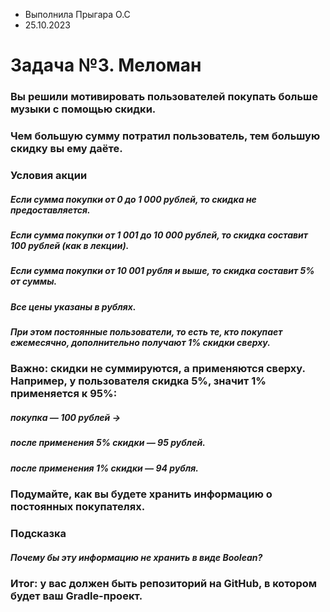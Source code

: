 * Выполнила Прыгара О.С
* 25.10.2023

# Задача №3. Меломан

### Вы решили мотивировать пользователей покупать больше музыки с помощью скидки.

### Чем большую сумму потратил пользователь, тем большую скидку вы ему даёте.

### Условия акции
##### Если сумма покупки от 0 до 1 000 рублей, то скидка не предоставляется.
##### Если сумма покупки от 1 001 до 10 000 рублей, то скидка составит 100 рублей (как в лекции).
##### Если сумма покупки от 10 001 рубля и выше, то скидка составит 5% от суммы.
##### Все цены указаны в рублях.

##### При этом постоянные пользователи, то есть те, кто покупает ежемесячно, дополнительно получают 1% скидки сверху.

### Важно: скидки не суммируются, а применяются сверху. Например, у пользователя скидка 5%, значит 1% применяется к 95%:

##### покупка — 100 рублей →

##### после применения 5% скидки — 95 рублей.

##### после применения 1% скидки — 94 рубля.
### Подумайте, как вы будете хранить информацию о постоянных покупателях.

### Подсказка
##### Почему бы эту информацию не хранить в виде Boolean?

### Итог: у вас должен быть репозиторий на GitHub, в котором будет ваш Gradle-проект.
